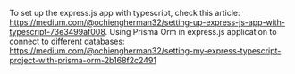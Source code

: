 To set up the express.js app with typescript, check this article: https://medium.com/@ochiengherman32/setting-up-express-js-app-with-typescript-73e3499af008.
Using Prisma Orm in express.js application to connect to different databases: https://medium.com/@ochiengherman32/setting-my-express-typescript-project-with-prisma-orm-2b168f2c2491
